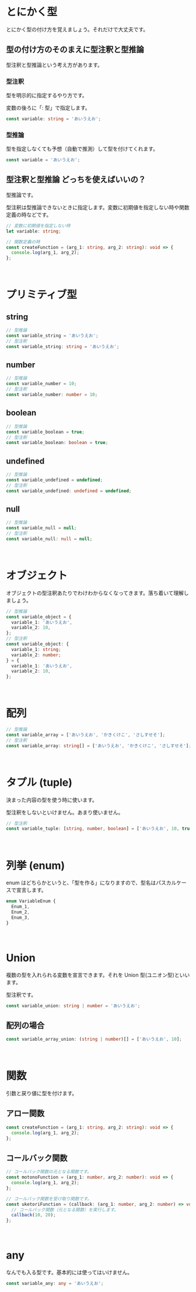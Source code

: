 # とにかく型

とにかく型の付け方を覚えましょう。それだけで大丈夫です。

## 型の付け方のそのまえに型注釈と型推論

型注釈と型推論という考え方があります。

### 型注釈

型を明示的に指定するやり方です。

変数の後ろに「: 型」で指定します。

```ts
const variable: string = 'あいうえお';
```

### 型推論

型を指定しなくても予想（自動で推測）して型を付けてくれます。

```ts
const variable = 'あいうえお';
```

## 型注釈と型推論 どっちを使えばいいの？

型推論です。

型注釈は型推論できないときに指定します。変数に初期値を指定しない時や関数定義の時などです。

```ts
// 変数に初期値を指定しない時
let variable: string;

// 関数定義の時
const createFunction = (arg_1: string, arg_2: string): void => {
  console.log(arg_1, arg_2);
};
```

<br>

# プリミティブ型

## string

```ts
// 型推論
const variable_string = 'あいうえお';
// 型注釈
const variable_string: string = 'あいうえお';
```

## number

```ts
// 型推論
const variable_number = 10;
// 型注釈
const variable_number: number = 10;
```

## boolean

```ts
// 型推論
const variable_boolean = true;
// 型注釈
const variable_boolean: boolean = true;
```

## undefined

```ts
// 型推論
const variable_undefined = undefined;
// 型注釈
const variable_undefined: undefined = undefined;
```

## null

```ts
// 型推論
const variable_null = null;
// 型注釈
const variable_null: null = null;
```

<br>

# オブジェクト

オブジェクトの型注釈あたりでわけわからなくなってきます。落ち着いて理解しましょう。

```ts
// 型推論
const variable_object = {
  variable_1: 'あいうえお',
  variable_2: 10,
};
// 型注釈
const variable_object: {
  variable_1: string;
  variable_2: number;
} = {
  variable_1: 'あいうえお',
  variable_2: 10,
};
```

<br />

# 配列

```ts
// 型推論
const variable_array = ['あいうえお', 'かきくけこ', 'さしすせそ'];
// 型注釈
const variable_array: string[] = ['あいうえお', 'かきくけこ', 'さしすせそ'];
```

<br>

# タプル (tuple)

決まった内容の型を使う時に使います。

型注釈をしないといけません。あまり使いません。

```ts
// 型注釈
const variable_tuple: [string, number, boolean] = ['あいうえお', 10, true];
```

<br />

# 列挙 (enum)

enum はどちらかというと、「型を作る」になりますので、型名はパスカルケースで宣言します。

```ts
enum VariableEnum {
  Enum_1,
  Enum_2,
  Enum_3,
}
```

<br />

# Union

複数の型を入れられる変数を宣言できます。それを Union 型(ユニオン型)といいます。

型注釈です。

```ts
const variable_union: string | number = 'あいうえお';
```

## 配列の場合

```ts
const variable_array_union: (string | number)[] = ['あいうえお', 10];
```

<br>

# 関数

引数と戻り値に型を付けます。

## アロー関数

```ts
const createFunction = (arg_1: string, arg_2: string): void => {
  console.log(arg_1, arg_2);
};
```

## コールバック関数

```ts
// コールバック関数の元となる関数です。
const motonoFunction = (arg_1: number, arg_2: number): void => {
  console.log(arg_1, arg_2);
};

// コールバック関数を受け取り関数です。
const uketoriFunction = (callback: (arg_1: number, arg_2: number) => void): void => {
  // コールバック関数（元となる関数）を実行します。
  callback(10, 20);
};
```

<br>

# any

なんでも入る型です。基本的には使ってはいけません。

```ts
const variable_any: any = 'あいうえお';
```
